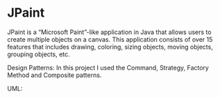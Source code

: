 # JPaint

JPaint is a “Microsoft Paint”-like application in Java that allows users to create multiple objects on a canvas. This application consists of over 15 features that includes drawing, coloring, sizing objects, moving objects, grouping objects, etc.

Design Patterns: 
In this project I used the Command, Strategy, Factory Method and Composite patterns.


UML:
